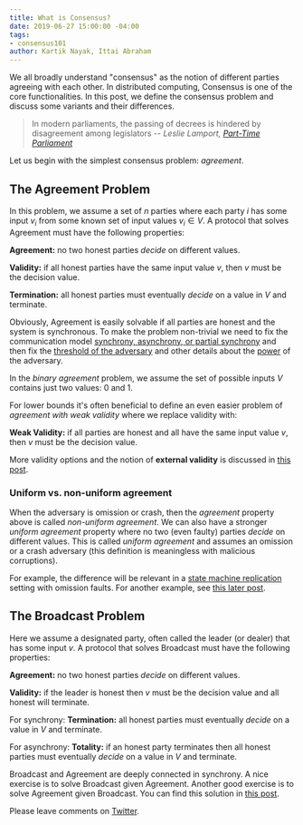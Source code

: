 ```yaml
---
title: What is Consensus?
date: 2019-06-27 15:00:00 -04:00
tags:
- consensus101
author: Kartik Nayak, Ittai Abraham
---
```


We all broadly understand "consensus" as the notion of different parties agreeing with each other. In distributed computing, Consensus is one of the core functionalities. In this post, we define the consensus problem and discuss some variants and their differences.

> In modern parliaments, the passing of decrees is hindered by disagreement among legislators
> -- <cite> Leslie Lamport, [Part-Time Parliament](https://lamport.azurewebsites.net/pubs/lamport-paxos.pdf) </cite>

Let us begin with the simplest consensus problem: *agreement*.


## The Agreement Problem

In this problem, we assume a set of $n$ parties where each party $i$ has some input $v_i$ from some known set of input values $v_i \in V$. A protocol that solves Agreement must have the following properties:

**Agreement:** no two honest parties *decide* on different values.

**Validity:** if all honest parties have the same input value $v$, then $v$ must be the decision value.

**Termination:** all honest parties must eventually *decide* on a value in $V$ and terminate.

Obviously, Agreement is easily solvable if all parties are honest and the system is synchronous. To make the problem non-trivial we need to fix the communication model [synchrony, asynchrony, or partial synchrony](https://ittaiab.github.io/2019-06-01-2019-5-31-models/) and then fix the [threshold of the adversary](https://ittaiab.github.io/2019-06-17-the-threshold-adversary/) and other details about the [power](https://ittaiab.github.io/2019-06-07-modeling-the-adversary/) of the adversary.

In the *binary agreement* problem, we assume the set of possible inputs $V$ contains just two values: 0 and 1.

For lower bounds it's often beneficial to define an even easier problem of *agreement  with weak validity* where we replace validity with:

**Weak Validity:** if all parties are honest and all have the same input value $v$, then $v$ must be the decision value.

More validity options and the notion of **external validity** is discussed in [this post](https://decentralizedthoughts.github.io/2022-12-12-what-about-validity/).

### Uniform vs. non-uniform agreement

When the adversary is omission or crash, then the *agreement* property above is called *non-uniform agreement*. 
We can also have a stronger *uniform agreement* property where no two (even faulty) parties *decide* on different values. 
This is called *uniform agreement* and assumes an omission or a crash adversary (this definition is meaningless with malicious corruptions).

For example, the difference will be relevant in a [state machine replication](https://ittaiab.github.io/2019-06-07-modeling-the-adversary/) setting with omission faults. For another example, see [this later post](https://decentralizedthoughts.github.io/2020-09-13-synchronous-consensus-omission-faults/).

## The Broadcast Problem

Here we assume a designated party, often called the leader (or dealer) that has some input $v$. A protocol that solves Broadcast must have the following properties:

**Agreement:** no two honest parties *decide* on different values.

**Validity:** if the leader is honest then $v$ must be the decision value and all honest will terminate.

For synchrony: **Termination:** all honest parties must eventually *decide* on a value in $V$ and terminate.

For asynchrony: **Totality:** if an honest party terminates then all honest parties must eventually *decide* on a value in $V$ and terminate.
 

Broadcast and Agreement are deeply connected in synchrony. A nice exercise is to solve Broadcast given Agreement. Another good exercise is to solve Agreement given Broadcast. You can find this solution in [this post](https://decentralizedthoughts.github.io/2020-09-14-broadcast-from-agreement-and-agreement-from-broadcast/).

Please leave comments on [Twitter](https://twitter.com/ittaia/status/1421066572207169544?s=20).